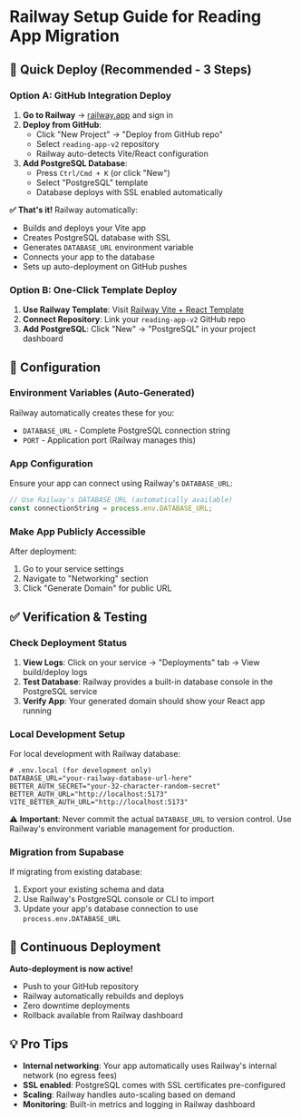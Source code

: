 # Railway Setup Guide for Reading App Migration

## 🚀 Quick Deploy (Recommended - 3 Steps)

### Option A: GitHub Integration Deploy
1. **Go to Railway** → [railway.app](https://railway.app) and sign in
2. **Deploy from GitHub**:
   - Click "New Project" → "Deploy from GitHub repo"
   - Select `reading-app-v2` repository
   - Railway auto-detects Vite/React configuration
3. **Add PostgreSQL Database**:
   - Press `Ctrl/Cmd + K` (or click "New")
   - Select "PostgreSQL" template
   - Database deploys with SSL enabled automatically

**✅ That's it!** Railway automatically:
- Builds and deploys your Vite app
- Creates PostgreSQL database with SSL
- Generates `DATABASE_URL` environment variable
- Connects your app to the database
- Sets up auto-deployment on GitHub pushes

### Option B: One-Click Template Deploy
1. **Use Railway Template**: Visit [Railway Vite + React Template](https://railway.com/deploy/NeiLty)
2. **Connect Repository**: Link your `reading-app-v2` GitHub repo
3. **Add PostgreSQL**: Click "New" → "PostgreSQL" in your project dashboard

## 🔧 Configuration

### Environment Variables (Auto-Generated)
Railway automatically creates these for you:
- `DATABASE_URL` - Complete PostgreSQL connection string
- `PORT` - Application port (Railway manages this)

### App Configuration
Ensure your app can connect using Railway's `DATABASE_URL`:

```javascript
// Use Railway's DATABASE_URL (automatically available)
const connectionString = process.env.DATABASE_URL;
```

### Make App Publicly Accessible
After deployment:
1. Go to your service settings
2. Navigate to "Networking" section
3. Click "Generate Domain" for public URL

## ✅ Verification & Testing

### Check Deployment Status
1. **View Logs**: Click on your service → "Deployments" tab → View build/deploy logs
2. **Test Database**: Railway provides a built-in database console in the PostgreSQL service
3. **Verify App**: Your generated domain should show your React app running

### Local Development Setup
For local development with Railway database:

```env
# .env.local (for development only)
DATABASE_URL="your-railway-database-url-here"
BETTER_AUTH_SECRET="your-32-character-random-secret"
BETTER_AUTH_URL="http://localhost:5173"
VITE_BETTER_AUTH_URL="http://localhost:5173"
```

⚠️ **Important**: Never commit the actual `DATABASE_URL` to version control. Use Railway's environment variable management for production.

### Migration from Supabase
If migrating from existing database:
1. Export your existing schema and data
2. Use Railway's PostgreSQL console or CLI to import
3. Update your app's database connection to use `process.env.DATABASE_URL`

## 🔄 Continuous Deployment

**Auto-deployment is now active!** 
- Push to your GitHub repository
- Railway automatically rebuilds and deploys
- Zero downtime deployments
- Rollback available from Railway dashboard

## 💡 Pro Tips

- **Internal networking**: Your app automatically uses Railway's internal network (no egress fees)
- **SSL enabled**: PostgreSQL comes with SSL certificates pre-configured
- **Scaling**: Railway handles auto-scaling based on demand
- **Monitoring**: Built-in metrics and logging in Railway dashboard